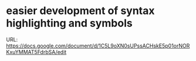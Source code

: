 # easier development of syntax highlighting and symbols

URL: https://docs.google.com/document/d/1C5L9oXN0sUPssACHskE5p01orNORKxuYMMAT5FdrbSA/edit
